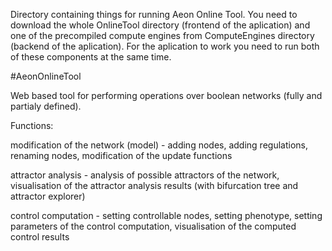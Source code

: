 Directory containing things for running Aeon Online Tool.
You need to download the whole OnlineTool directory (frontend of the aplication) and one of the precompiled compute engines from ComputeEngines directory (backend of the aplication). For the aplication to work you need to run both of these components at the same time.

#AeonOnlineTool

Web based tool for performing operations over boolean networks (fully and partialy defined).

Functions:

modification of the network (model) - adding nodes, adding regulations, renaming nodes, modification of the update functions

attractor analysis - analysis of possible attractors of the network, visualisation of the attractor analysis results (with bifurcation tree and attractor explorer)   

control computation - setting controllable nodes, setting phenotype, setting parameters of the control computation, visualisation of the computed control results
